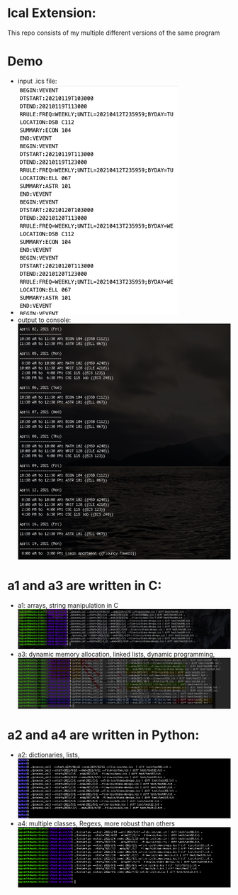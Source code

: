 # Ical Extension:

This repo consists of my multiple different versions of the same program

# Demo
- input .ics file:
- ![alt text](./img/input.png)
- output to console:
![alt text](./img/demo.png)

# a1 and a3 are written in C:
-  a1: arrays, string manipulation in C
![alt text](./img/a1.png)
-  a3: dynamic memory allocation, linked lists, dynamic programming, 
![alt text](./img/a2.png)

# a2 and a4 are written in Python:
- a2: dictionaries, lists, 
![alt text](./img/a3.png)
- a4: multiple classes, Regexs, more robust than others
![alt text](./img/a4.png)


